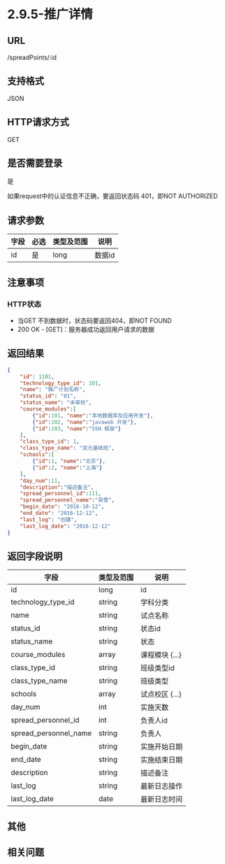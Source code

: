 # 2.9.5-推广详情

## URL

/spreadPoints/:id

## 支持格式

JSON

## HTTP请求方式

GET

## 是否需要登录

是

如果request中的认证信息不正确，要返回状态码 401，即NOT AUTHORIZED

## 请求参数

字段 | 必选 | 类型及范围 | 说明
----|------|----------|-------------
id    |   是   | long    | 数据id

## 注意事项

### HTTP状态

- 当GET 不到数据时，状态码要返回404，即NOT FOUND
- 200 OK - [GET]：服务器成功返回用户请求的数据

## 返回结果

```json
{
    "id": 1101,
    "technology_type_id": 101,
    "name": "推广计划名称",
    "status_id": "01",
    "status_name": "未审核",
    "course_modules":[
        {"id":101, "name":"本地数据库及应用开发"},
        {"id":102, "name":"javaweb 开发"},
        {"id":103, "name":"SSH 框架"}
    ],
    "class_type_id": 1,
    "class_type_name": "双元基础班",
    "schools":[
        {"id":1, "name":"北京"},
        {"id":2, "name":"上海"}
    ],
    "day_num":11,
    "description":"描述备注",
    "spread_personnel_id":111,
    "spread_personnel_name":"吴雪",
    "begin_date": "2016-10-12",
    "end_date": "2016-12-12",
    "last_log": "创建",
    "last_log_date": "2016-12-12"
}
```

## 返回字段说明

字段 | 类型及范围 | 说明
----|----------|-------------
id                      | long       | id
technology_type_id      | string     | 学科分类
name                    | string     | 试点名称
status_id               | string     | 状态id
status_name             | string     | 状态
course_modules          | array      | 课程模块 {...}
class_type_id           | string     | 班级类型id
class_type_name         | string     | 班级类型
schools                 | array      | 试点校区 {...}
day_num                 | int        | 实施天数
spread_personnel_id     | int        | 负责人id
spread_personnel_name   | string     | 负责人
begin_date              | string     | 实施开始日期
end_date                | string     | 实施结束日期
description             | string     | 描述备注
last_log                | string     | 最新日志操作
last_log_date           | date       | 最新日志时间

## 其他

## 相关问题
